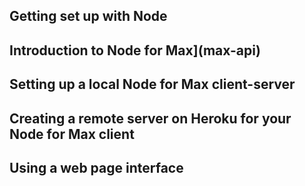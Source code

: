
## Getting set up with Node
## Introduction to Node for Max](max-api)
## Setting up a local Node for Max client-server
## Creating a remote server on Heroku for your Node for Max client
## Using a web page interface